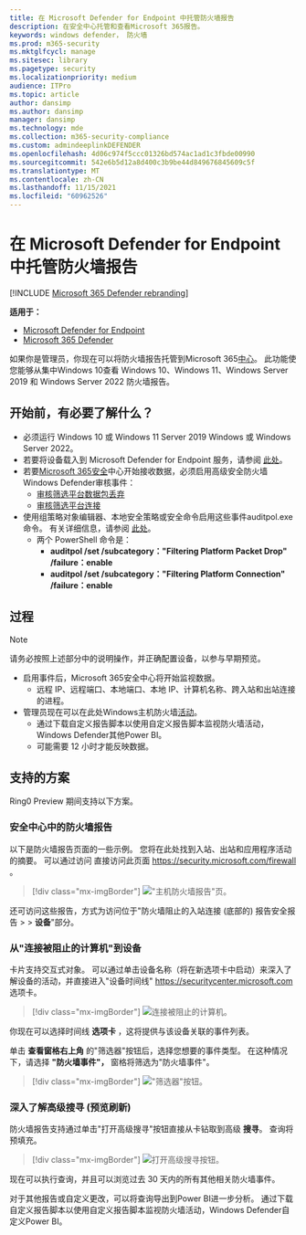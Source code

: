```yaml
---
title: 在 Microsoft Defender for Endpoint 中托管防火墙报告
description: 在安全中心托管和查看Microsoft 365报告。
keywords: windows defender， 防火墙
ms.prod: m365-security
ms.mktglfcycl: manage
ms.sitesec: library
ms.pagetype: security
ms.localizationpriority: medium
audience: ITPro
ms.topic: article
author: dansimp
ms.author: dansimp
manager: dansimp
ms.technology: mde
ms.collection: m365-security-compliance
ms.custom: admindeeplinkDEFENDER
ms.openlocfilehash: 4d06c974f5ccc01326bd574ac1ad1c3fbde00990
ms.sourcegitcommit: 542e6b5d12a8d400c3b9be44d849676845609c5f
ms.translationtype: MT
ms.contentlocale: zh-CN
ms.lasthandoff: 11/15/2021
ms.locfileid: "60962526"
---
```

# <a name="host-firewall-reporting-in-microsoft-defender-for-endpoint"></a>在 Microsoft Defender for Endpoint 中托管防火墙报告

[!INCLUDE [Microsoft 365 Defender rebranding](../../includes/microsoft-defender.md)]

**适用于：**
- [Microsoft Defender for Endpoint](https://go.microsoft.com/fwlink/p/?linkid=2154037)
- [Microsoft 365 Defender](https://go.microsoft.com/fwlink/?linkid=2118804)

如果你是管理员，你现在可以将防火墙报告托管到Microsoft 365[中心](https://security.microsoft.com)。 此功能使您能够从集中Windows 10查看 Windows 10、Windows 11、Windows Server 2019 和 Windows Server 2022 防火墙报告。

## <a name="what-do-you-need-to-know-before-you-begin"></a>开始前，有必要了解什么？

- 必须运行 Windows 10 或 Windows 11 Server 2019 Windows 或 Windows Server 2022。
- 若要将设备载入到 Microsoft Defender for Endpoint 服务，请参阅 [此处](onboard-configure.md)。
- 若要<a href="https://go.microsoft.com/fwlink/p/?linkid=2077139" target="_blank">Microsoft 365安全</a>中心开始接收数据，必须启用高级安全防火墙Windows Defender审核事件：
  - [审核筛选平台数据包丢弃](/windows/security/threat-protection/auditing/audit-filtering-platform-packet-drop)
  - [审核筛选平台连接](/windows/security/threat-protection/auditing/audit-filtering-platform-connection)
- 使用组策略对象编辑器、本地安全策略或安全命令启用这些事件auditpol.exe命令。 有关详细信息，请参阅 [此处](/windows/win32/fwp/auditing-and-logging)。
  - 两个 PowerShell 命令是：
    - **auditpol /set /subcategory："Filtering Platform Packet Drop" /failure：enable**
    - **auditpol /set /subcategory："Filtering Platform Connection" /failure：enable**

## <a name="the-process"></a>过程

> [!NOTE]
> 请务必按照上述部分中的说明操作，并正确配置设备，以参与早期预览。

- 启用事件后，Microsoft 365安全中心将开始监视数据。
  - 远程 IP、远程端口、本地端口、本地 IP、计算机名称、跨入站和出站连接的进程。
- 管理员现在可以在此处Windows主机防火墙[活动](https://security.microsoft.com/firewall)。
  - 通过下载自定义报告脚本以使用自定义报告[](https://github.com/microsoft/MDATP-PowerBI-Templates/tree/master/Firewall)脚本监视防火墙活动，Windows Defender其他Power BI。
  - 可能需要 12 小时才能反映数据。

## <a name="supported-scenarios"></a>支持的方案

Ring0 Preview 期间支持以下方案。

### <a name="firewall-reporting-in-security-center"></a>安全中心中的防火墙报告

以下是防火墙报告页面的一些示例。 您将在此处找到入站、出站和应用程序活动的摘要。 可以通过访问 直接访问此页面 https://security.microsoft.com/firewall 。

> [!div class="mx-imgBorder"]
> !["主机防火墙报告"页。](\images\host-firewall-reporting-page.png)

还可访问这些报告，方式为访问位于"防火墙阻止的入站连接 (底部的) 报告安全报告 \>  \> **设备**"部分。

### <a name="from-computers-with-a-blocked-connection-to-device"></a>从"连接被阻止的计算机"到设备

卡片支持交互式对象。 可以通过单击设备名称（将在新选项卡中启动）来深入了解设备的活动，并直接进入"设备时间线" https://securitycenter.microsoft.com 选项卡。 

> [!div class="mx-imgBorder"]
> ![连接被阻止的计算机。](\images\firewall-reporting-blocked-connection.png)

你现在可以选择时间线 **选项卡** ，这将提供与该设备关联的事件列表。

单击 **查看窗格右上角** 的"筛选器"按钮后，选择您想要的事件类型。 在这种情况下，请选择 **"防火墙事件"，** 窗格将筛选为"防火墙事件"。

> [!div class="mx-imgBorder"]
> !["筛选器"按钮。](\images\firewall-reporting-filters-button.png)

### <a name="drill-into-advanced-hunting-preview-refresh"></a>深入了解高级搜寻 (预览刷新) 

防火墙报告支持通过单击"打开高级搜寻"按钮直接从卡钻取到高级 **搜寻**。 查询将预填充。

> [!div class="mx-imgBorder"]
> ![打开高级搜寻按钮。](\images\firewall-reporting-advanced-hunting.png)

现在可以执行查询，并且可以浏览过去 30 天内的所有其他相关防火墙事件。

对于其他报告或自定义更改，可以将查询导出到Power BI进一步分析。 通过下载自定义报告脚本以使用自定义报告[](https://github.com/microsoft/MDATP-PowerBI-Templates/tree/master/Firewall)脚本监视防火墙活动，Windows Defender自定义Power BI。
